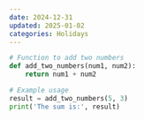 ```yaml
---
date: 2024-12-31
updated: 2025-01-02
categories: Holidays
---
```


```python title="add_numbers.py"
# Function to add two numbers
def add_two_numbers(num1, num2):
    return num1 + num2

# Example usage
result = add_two_numbers(5, 3)
print('The sum is:', result)
```

